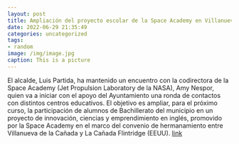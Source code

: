 ```yaml
---
layout: post
title: Ampliación del proyecto escolar de la Space Academy en Villanueva de la Cañada
date: 2022-06-29 21:35:49
categories: uncategorized
tags:
- random
image: /img/image.jpg
caption: This is a picture
---
```

El alcalde, Luis Partida, ha mantenido un encuentro con la codirectora de la Space Academy (Jet Propulsion Laboratory de la NASA), Amy Nespor, quien va a iniciar con el apoyo del Ayuntamiento una ronda de contactos con distintos centros educativos. El objetivo es ampliar, para el próximo curso, la participación de alumnos de Bachillerato del municipio en un proyecto de innovación, ciencias y emprendimiento en inglés, promovido por la Space Academy en el marco del convenio de hermanamiento entre Villanueva de la Cañada y La Cañada Flintridge (EEUU).  [link](https://www.ayto-villacanada.es/noticias/ampliacion-del-proyecto-escolar-de-la-space-academy-en-villanueva-de-la-canada/)

